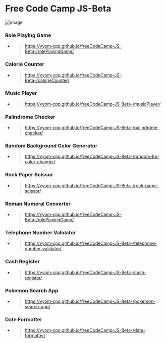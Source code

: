 ﻿# Free Code Camp JS-Beta

![image](https://github.com/user-attachments/assets/78be536b-515d-4f19-8a9d-0020ea8fe5c6)

 
### Role Playing Game
- > https://vyom-cpp.github.io/freeCodeCamp-JS-Beta-/rolePlayingGame/
### Calorie Counter
- > https://vyom-cpp.github.io/freeCodeCamp-JS-Beta-/calorieCounter/
### Music Player
- > https://vyom-cpp.github.io/freeCodeCamp-JS-Beta-/musicPlayer/
### Palindrome Checker
- > https://vyom-cpp.github.io/freeCodeCamp-JS-Beta-/palindrome-checker/
### Random Background Color Generator
- > https://vyom-cpp.github.io/freeCodeCamp-JS-Beta-/random-bg-color-changer/
### Rock Paper Scissor
- > https://vyom-cpp.github.io/freeCodeCamp-JS-Beta-/rock-paper-scissor/
### Roman Numeral Converter
- > https://vyom-cpp.github.io/freeCodeCamp-JS-Beta-/rolePlayingGame/
### Telephone Number Validator
- > https://vyom-cpp.github.io/freeCodeCamp-JS-Beta-/telephone-number-validator/
### Cash Register
- > https://vyom-cpp.github.io/freeCodeCamp-JS-Beta-/cash-register/
### Pokemon Search App
- > https://vyom-cpp.github.io/freeCodeCamp-JS-Beta-/pokemon-search-app/
### Date Formatter
- > https://vyom-cpp.github.io/freeCodeCamp-JS-Beta-/date-formatter/
